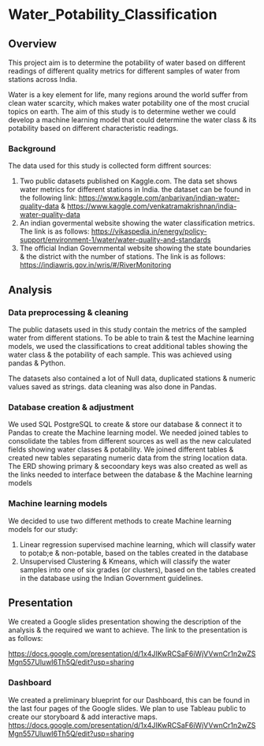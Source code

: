 # Water_Potability_Classification
## Overview
This project aim is to determine the potability of water based on different readings of different quality metrics for different samples of water from stations across India.

Water is a key element for life, many regions around the world suffer from clean water scarcity, which makes water potability one of the most crucial topics on earth. The aim of this study is to determine wether we could develop a machine learning model that could determine the water class & its potability based on different characteristic readings.
### Background
The data used for this study is collected form diffrent sources:
1. Two public datasets published on Kaggle.com. The data set shows water metrics for different stations in India. the dataset can be found in the following link: https://www.kaggle.com/anbarivan/indian-water-quality-data & https://www.kaggle.com/venkatramakrishnan/india-water-quality-data
2. An indian govermental website showing the water classification metrics. The link is as follows:  https://vikaspedia.in/energy/policy-support/environment-1/water/water-quality-and-standards
3. The official Indian Governmental website showing the state boundaries & the district with the number of stations. The link is as follows: https://indiawris.gov.in/wris/#/RiverMonitoring

## Analysis

### Data preprocessing & cleaning

The public datasets used in this study contain the metrics of the sampled water from different stations. To be able to train & test the Machine learning models, we used the classifications to creat additional tables showing the water class & the potability of each sample. This was achieved using pandas & Python.

The datasets also contained a lot of Null data, duplicated stations & numeric values saved as strings. data cleaning was also done in Pandas.

### Database creation & adjustment

We used SQL PostgreSQL to create & store our database & connect it to Pandas to create the Machine learning model. We needed joined tables to consolidate the tables from different sources as well as the new calculated fields showing water classes & potability. We joined different tables & created new tables separating numeric data from the string location data. The ERD  showing primary & secoondary keys was also created as well as the links needed to interface between the database & the Machine learning models

### Machine learning models

We decided to use two different methods to create Machine learning models for our study:
1. Linear regression supervised machine learning, which will classify water to potab;e & non-potable, based on the tables created in the database
2. Unsupervised Clustering & Kmeans, which will classify the water samples into one of six grades (or clusters), based on the tables created in the database using the Indian Government guidelines.

## Presentation

We created a Google slides presentation showing the description of the analysis & the required we want to achieve. The link to the presentation is as follows:

https://docs.google.com/presentation/d/1x4JIKwRCSaF6iWjVVwnCr1n2wZSMgn557UluwI6Th5Q/edit?usp=sharing

### Dashboard

We created a preliminary blueprint for our Dashboard, this can be found in the last four pages of the Google slides. We plan to use Tableau public to create our storyboard & add interactive maps.
https://docs.google.com/presentation/d/1x4JIKwRCSaF6iWjVVwnCr1n2wZSMgn557UluwI6Th5Q/edit?usp=sharing



